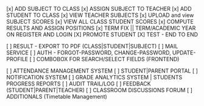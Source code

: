 <!-- TODO OR TASKS -->
[x] ADD SUBJECT TO CLASS 
[x] ASSIGN SUBJECT TO TEACHER 
[x] ADD STUDENT TO CLASS 
[x] VIEW TEACHER SUBJECTS 
[x] UPLOAD and view SUBJECT SCORES 
[x] VIEW ALL CLASS STUDENT SCORES 
[x] COMPUTE RESULTS AND ASSIGN POSITIONS 
[x] TERM FIX || TERM/ACADEMIC YEAR ON REGISTER AND LOGIN
[X] PROMOTE STUDENT
[X] TEST - END TO END 



<!-- OTHERS -->
[ ] RESULT - EXPORT TO PDF (CLASS|STUDENT|SUBJECT)
[ ] MAIL SERVICE 
[ ] AUTH - FORGOT-PASSWORD, CHANGE-PASSWORD, UPDATE-PROFILE
[ ] COMBOBOX FOR SEARCH/SELECT FIELDS (FRONTEND)

<!-- V2 FEATURES -->
[ ] ATTENDANCE MANAGEMENT SYSTEM
[ ] STUDENT|PARENT PORTAL
[ ] NOTIFICATION SYSTEM
[ ] GRADE ANALYTICS SYSTEM | STUDENTS PROGRESS REPORTS
[ ] AUDIT TRAIL/LOG
[ ] FEEDBACK (STUDENT|PARENT|TEACHER)
[ ] CLASSROOM DISCUSSIONS FORUM
[ ] ADDITIONALS (Timetable Management)
